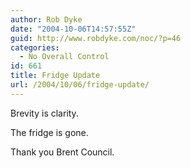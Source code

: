 ```yaml
---
author: Rob Dyke
date: "2004-10-06T14:57:55Z"
guid: http://www.robdyke.com/noc/?p=46
categories:
  - No Overall Control
id: 661
title: Fridge Update
url: /2004/10/06/fridge-update/
---
```

Brevity is clarity.

The fridge is gone.

Thank you Brent Council.